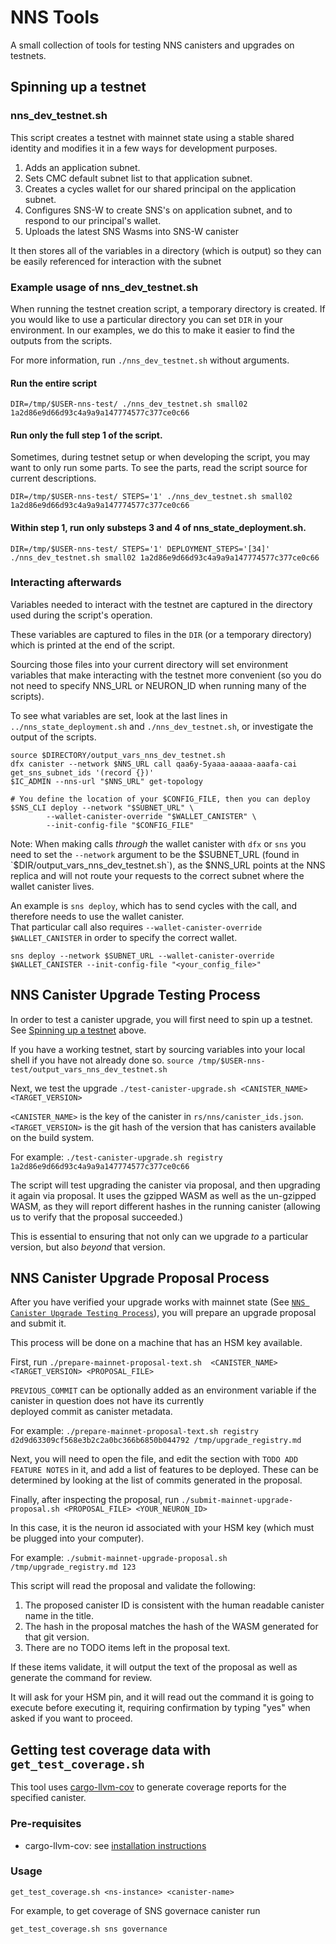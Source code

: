 # NNS Tools

A small collection of tools for testing NNS canisters and upgrades on testnets.

## Spinning up a testnet

### nns_dev_testnet.sh

This script creates a testnet with mainnet state using a stable shared identity and modifies it in a few ways for development purposes.
1. Adds an application subnet.
2. Sets CMC default subnet list to that application subnet.
3. Creates a cycles wallet for our shared principal on the application subnet.
4. Configures SNS-W to create SNS's on application subnet, and to respond to our principal's wallet.
5. Uploads the latest SNS Wasms into SNS-W canister

It then stores all of the variables in a directory (which is output) so they can be easily referenced for
interaction with the subnet

### Example usage of nns_dev_testnet.sh

When running the testnet creation script, a temporary directory is created.  If you would like to use a particular directory
you can set `DIR` in your environment.  In our examples, we do this to make it easier to find the outputs from the 
scripts.

For more information, run `./nns_dev_testnet.sh` without arguments.

#### Run the entire script

```
DIR=/tmp/$USER-nns-test/ ./nns_dev_testnet.sh small02 1a2d86e9d66d93c4a9a9a147774577c377ce0c66
```

#### Run only the full step 1 of the script.

Sometimes, during testnet setup or when developing the script, you may want to only run some parts.  To see the parts,
read the script source for current descriptions.

```
DIR=/tmp/$USER-nns-test/ STEPS='1' ./nns_dev_testnet.sh small02 1a2d86e9d66d93c4a9a9a147774577c377ce0c66
```

#### Within step 1, run only substeps 3 and 4 of nns_state_deployment.sh.
```
DIR=/tmp/$USER-nns-test/ STEPS='1' DEPLOYMENT_STEPS='[34]' ./nns_dev_testnet.sh small02 1a2d86e9d66d93c4a9a9a147774577c377ce0c66
```

### Interacting afterwards

Variables needed to interact with the testnet are captured in the directory used during the script's operation.  

These variables are captured to files in the `DIR` (or a temporary directory) which is printed at the end of the script.

Sourcing those files into your current directory will set environment variables that make interacting with the testnet
more convenient (so you do not need to specify NNS_URL or NEURON_ID when running many of the scripts).

To see what variables are set, look at the last lines in `../nns_state_deployment.sh` and `./nns_dev_testnet.sh`, or
investigate the output of the scripts.

```
source $DIRECTORY/output_vars_nns_dev_testnet.sh
dfx canister --network $NNS_URL call qaa6y-5yaaa-aaaaa-aaafa-cai get_sns_subnet_ids '(record {})'
$IC_ADMIN --nns-url "$NNS_URL" get-topology

# You define the location of your $CONFIG_FILE, then you can deploy
$SNS_CLI deploy --network "$SUBNET_URL" \
        --wallet-canister-override "$WALLET_CANISTER" \
        --init-config-file "$CONFIG_FILE"
```

Note: When making calls _through_ the wallet canister with `dfx` or `sns` you need to set the `--network` argument
to be the $SUBNET_URL (found in `$DIR/output_vars_nns_dev_testnet.sh`), as the $NNS_URL points at the NNS replica and 
will not route your requests to the correct subnet where the wallet canister lives.  

An example is `sns deploy`, which has to send cycles with the call, and therefore needs to use the wallet canister.  
That particular call also requires `--wallet-canister-override $WALLET_CANISTER` in order to specify the correct wallet.  
```
sns deploy --network $SUBNET_URL --wallet-canister-override $WALLET_CANISTER --init-config-file "<your_config_file>"
```

## NNS Canister Upgrade Testing Process

In order to test a canister upgrade, you will first need to spin up a testnet.  See [Spinning up a testnet](#spinning-up-a-testnet) above.

If you have a working testnet, start by sourcing variables into your local shell if you have not already done so.
`source /tmp/$USER-nns-test/output_vars_nns_dev_testnet.sh`

Next, we test the upgrade
`./test-canister-upgrade.sh <CANISTER_NAME> <TARGET_VERSION>`

`<CANISTER_NAME>` is the key of the canister in `rs/nns/canister_ids.json`.
`<TARGET_VERSION>` is the git hash of the version that has canisters available on the build system.

For example:
`./test-canister-upgrade.sh registry 1a2d86e9d66d93c4a9a9a147774577c377ce0c66`

The script will test upgrading the canister via proposal, and then upgrading it again via proposal.  It uses the gzipped
WASM as well as the un-gzipped WASM, as they will report different hashes in the running canister (allowing us to verify that the proposal succeeded.)

This is essential to ensuring that not only can we upgrade _to_ a particular version, but also _beyond_ that version.

## NNS Canister Upgrade Proposal Process

After you have verified your upgrade works with mainnet state (See [`NNS Canister Upgrade Testing Process`](#nns-canister-upgrade-testing-process)), 
you will prepare an upgrade proposal and submit it.

This process will be done on a machine that has an HSM key available.

First, run 
`./prepare-mainnet-proposal-text.sh  <CANISTER_NAME> <TARGET_VERSION> <PROPOSAL_FILE>`

`PREVIOUS_COMMIT` can be optionally added as an environment variable if the canister in question does not have its currently  
 deployed commit as canister metadata. 

For example:
`./prepare-mainnet-proposal-text.sh registry d2d9d63309cf568e3b2c2a0bc366b6850b044792 /tmp/upgrade_registry.md`

Next, you will need to open the file, and edit the section with `TODO ADD FEATURE NOTES` in it, and add a list of features
to be deployed.  These can be determined by looking at the list of commits generated in the proposal.

Finally, after inspecting the proposal, run 
`./submit-mainnet-upgrade-proposal.sh <PROPOSAL_FILE> <YOUR_NEURON_ID>`

In this case, it is the neuron id associated with your HSM key (which must be plugged into your computer).

For example:
`./submit-mainnet-upgrade-proposal.sh /tmp/upgrade_registry.md 123`

This script will read the proposal and validate the following:
1. The proposed canister ID is consistent with the human readable canister name in the title.
2. The hash in the proposal matches the hash of the WASM generated for that git version.
3. There are no TODO items left in the proposal text.

If these items validate, it will output the text of the proposal as well as generate the command for review.

It will ask for your HSM pin, and it will read out the command it is going to execute before executing it, requiring
confirmation by typing "yes" when asked if you want to proceed.


## Getting test coverage data with `get_test_coverage.sh`

This tool uses [cargo-llvm-cov](https://github.com/taiki-e/cargo-llvm-cov)
to generate coverage reports for the specified canister.

### Pre-requisites

- cargo-llvm-cov: see [installation instructions](https://github.com/taiki-e/cargo-llvm-cov#installation)

### Usage

```
get_test_coverage.sh <ns-instance> <canister-name>
```

For example, to get coverage of SNS governace canister run

```
get_test_coverage.sh sns governance
```
